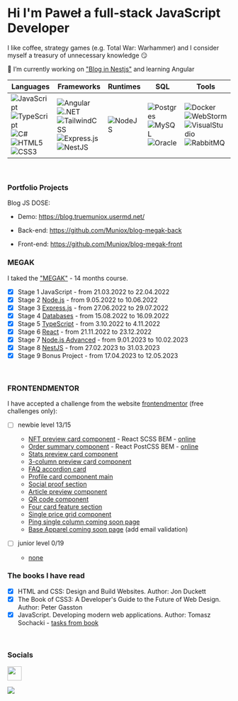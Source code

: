 # Hi I'm Paweł a full-stack JavaScript Developer

I like coffee, strategy games (e.g. Total War: Warhammer) and I consider myself a treasury of unnecessary knowledge 😏

🔭 I’m currently working on ["Blog in Nestjs"](https://github.com/Muniox/nest-blog) and learning Angular
<br />

| Languages | Frameworks | Runtimes | SQL | Tools |
| --------------- | --------------- | --------------- | --------------- | --------------- |
|![JavaScript](https://img.shields.io/badge/javascript-%23323330.svg?style=for-the-badge&logo=javascript&logoColor=%23F7DF1E) ![TypeScript](https://img.shields.io/badge/typescript-%23007ACC.svg?style=for-the-badge&logo=typescript&logoColor=white) ![C#](https://img.shields.io/badge/C%23-239120?style=for-the-badge&logo=csharp&logoColor=white) ![HTML5](https://img.shields.io/badge/html5-%23E34F26.svg?style=for-the-badge&logo=html5&logoColor=white) ![CSS3](https://img.shields.io/badge/css3-%231572B6.svg?style=for-the-badge&logo=css3&logoColor=white)|![Angular](https://img.shields.io/badge/angular-%23DD0031.svg?style=for-the-badge&logo=angular&logoColor=white) ![.NET](https://img.shields.io/badge/.NET-512BD4?style=for-the-badge&logo=dotnet&logoColor=white) ![TailwindCSS](https://img.shields.io/badge/tailwindcss-%2338B2AC.svg?style=for-the-badge&logo=tailwind-css&logoColor=white) ![Express.js](https://img.shields.io/badge/express.js-%23404d59.svg?style=for-the-badge&logo=express&logoColor=%2361DAFB) ![NestJS](https://img.shields.io/badge/nestjs-%23E0234E.svg?style=for-the-badge&logo=nestjs&logoColor=white)| ![NodeJS](https://img.shields.io/badge/node.js-6DA55F?style=for-the-badge&logo=node.js&logoColor=white) | ![Postgres](https://img.shields.io/badge/postgres-%23316192.svg?style=for-the-badge&logo=postgresql&logoColor=white) ![MySQL](https://img.shields.io/badge/mysql-4479A1.svg?style=for-the-badge&logo=mysql&logoColor=white) ![Oracle](https://img.shields.io/badge/Oracle-F80000?style=for-the-badge&logo=oracle&logoColor=black) | ![Docker](https://img.shields.io/badge/docker-%230db7ed.svg?style=for-the-badge&logo=docker&logoColor=white) ![WebStorm](https://img.shields.io/badge/webstorm-143?style=for-the-badge&logo=webstorm&logoColor=white&color=black) ![VisualStudio](https://img.shields.io/badge/Visual_Studio-5C2D91?style=for-the-badge&logo=visual%20studio&logoColor=white) ![RabbitMQ](https://img.shields.io/badge/rabbitmq-%23FF6600.svg?&style=for-the-badge&logo=rabbitmq&logoColor=white) |

<br />

### Portfolio Projects

Blog JS DOSE: 

 - Demo: https://blog.truemuniox.usermd.net/

 - Back-end: https://github.com/Muniox/blog-megak-back

 - Front-end: https://github.com/Muniox/blog-megak-front


### MEGAK
I taked the ["MEGAK"](https://www.megak.pl/) - 14 months course.

- [x] Stage 1 JavaScript - from 21.03.2022 to 22.04.2022 
- [x] Stage 2 [Node.js](https://github.com/Muniox/node-megak) - from 9.05.2022 to 10.06.2022 
- [x] Stage 3 [Express.js](https://github.com/Muniox/express-megak) - from 27.06.2022 to 29.07.2022 
- [x] Stage 4 [Databases](https://github.com/Muniox/SQL-megak) - from 15.08.2022 to 16.09.2022 
- [x] Stage 5 [TypeScript](https://github.com/Muniox/typescript-megak) - from 3.10.2022 to 4.11.2022 
- [x] Stage 6 [React](https://github.com/Muniox/react-megak) - from 21.11.2022 to 23.12.2022 
- [x] Stage 7 [Node.js Advanced](https://github.com/Muniox/node-advance-megak) - from 9.01.2023 to 10.02.2023
- [x] Stage 8 [NestJS](https://github.com/Muniox/nestJs-megak) - from 27.02.2023 to 31.03.2023
- [x] Stage 9 Bonus Project - from 17.04.2023 to 12.05.2023

<br />

### FRONTENDMENTOR

I have accepted a challenge from the website [frontendmentor](https://www.frontendmentor.io/home) (free challenges only):

- [ ] newbie level 13/15

  - [NFT preview card component](https://github.com/Muniox/nft_preview_card_component) - 
    React SCSS BEM - 
    [online](https://muniox.github.io/nft-preview-card-component/) 
  - [Order summary component](https://github.com/Muniox/order_summary_component) -
    React PostCSS BEM -
    [online](https://muniox.github.io/order-summary-component/)
  - [Stats preview card component](https://github.com/Muniox/stats_preview_card_component)
  - [3-column preview card component](https://github.com/Muniox/3-column-preview-card)
  - [FAQ accordion card](https://github.com/Muniox/faq-accordion-card)
  - [Profile card component main](https://github.com/Muniox/profile-card-component-main)
  - [Social proof section](https://github.com/Muniox/social-proof-section-master)
  - [Article preview component](https://github.com/Muniox/article-preview-component-master)
  - [QR code component](https://muniox.github.io/qr-code-component-main/)
  - [Four card feature section](https://github.com/Muniox/four-card-feature-section-master)
  - [Single price grid component](https://github.com/Muniox/single-price-grid-component-master)
  - [Ping single column coming soon page](https://github.com/Muniox/ping-coming-soon-page-master)
  - [Base Apparel coming soon page](https://muniox.github.io/base-apparel-coming-soon-master/) (add email validation)
      
- [ ] junior level 0/19
  
  - [none]()  

### The books I have read
- [x] HTML and CSS: Design and Build Websites. Author: Jon Duckett
- [x] The Book of CSS3: A Developer's Guide to the Future of Web Design. Author: Peter Gasston
- [x] JavaScript. Developing modern web applications. Author: Tomasz Sochacki - [tasks from book](https://github.com/Muniox/Tomasz-Sochacki-web-aplication) 

<br />

### Socials

<a href="https://www.linkedin.com/in/pawelbartoszewski" target="_blank" rel="noreferrer"><img src="https://raw.githubusercontent.com/danielcranney/readme-generator/main/public/icons/socials/linkedin.svg" width="32" height="32" /></a></p>


[![](https://visitcount.itsvg.in/api?id=Muniox&label=Profile%20Views&color=1&icon=0&pretty=true)](https://github.com/Muniox)
<!--
**Muniox/Muniox** is a ✨ _special_ ✨ repository because its `README.md` (this file) appears on your GitHub profile.

Here are some ideas to get you started:

- 🔭 I’m currently working on ...
- 🌱 I’m currently learning ...
- 👯 I’m looking to collaborate on ...
- 🤔 I’m looking for help with ...
- 💬 Ask me about ...
- 📫 How to reach me: ...
- 😄 Pronouns: ...
- ⚡ Fun fact: ...
-->
